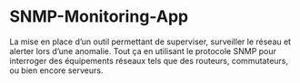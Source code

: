 # SNMP-Monitoring-App
La mise en place d’un outil permettant de superviser, surveiller le réseau et alerter lors d’une anomalie. Tout ça en utilisant le protocole SNMP pour interroger des équipements réseaux tels que des routeurs, commutateurs, ou bien encore serveurs.
